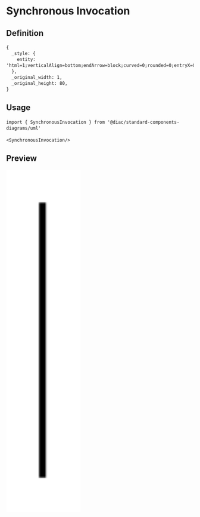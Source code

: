 # Synchronous Invocation

## Definition

```
{
  _style: { 
    entity: 'html=1;verticalAlign=bottom;endArrow=block;curved=0;rounded=0;entryX=0;entryY=0;entryDx=0;entryDy=5;',
  },
  _original_width: 1,
  _original_height: 80,
}
```

## Usage

```
import { SynchronousInvocation } from '@diac/standard-components-diagrams/uml'

<SynchronousInvocation/>
```

## Preview

<img src="./synchronous-invocation.png" width="200"/>
